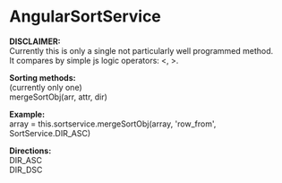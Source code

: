 # AngularSortService

**DISCLAIMER:**  
Currently this is only a single not particularly well programmed method.  
It compares by simple js logic operators: <, >.

**Sorting methods:**  
(currently only one)  
mergeSortObj(arr, attr, dir)

**Example:**  
array = this.sortservice.mergeSortObj(array, 'row_from', SortService.DIR_ASC)

**Directions:**  
DIR_ASC  
DIR_DSC
